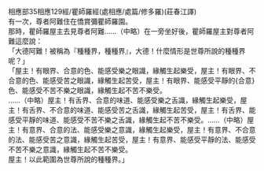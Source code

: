 相應部35相應129經/瞿師羅經(處相應/處篇/修多羅)(莊春江譯)  
有一次，尊者阿難住在憍賞彌瞿師羅園。  
那時，瞿師羅屋主去見尊者阿難……（中略）在一旁坐好後，瞿師羅屋主對尊者阿難這麼說：  
「大德阿難！被稱為『種種界，種種界』，大德！什麼情形是世尊所說的種種界呢？」  
「屋主！有眼界、合意的色、能感受樂之眼識，緣觸生起樂受，屋主！有眼界、不合意的色、能感受苦之眼識，緣觸生起苦受，屋主！有眼界、能感受平靜的{合意}色、能感受不苦不樂之眼識，緣觸生起不苦不樂受。  
……（中略）屋主！有舌界、合意的味道、能感受樂之舌識，緣觸生起樂受，屋主！有舌界、不合意的味道、能感受苦之舌識，緣觸生起苦受，屋主！有舌界、能感受平靜的味道、能感受不苦不樂之舌識，緣觸生起不苦不樂受。……（中略）屋主！有意界、合意的法、能感受樂之意識，緣觸生起樂受，屋主！有意界、不合意的法、能感受苦之意識，緣觸生起苦受，屋主！有意界、能感受平靜的法、能感受不苦不樂之意識，緣觸生起不苦不樂受。  
屋主！以此範圍為世尊所說的種種界。」  
  
  
